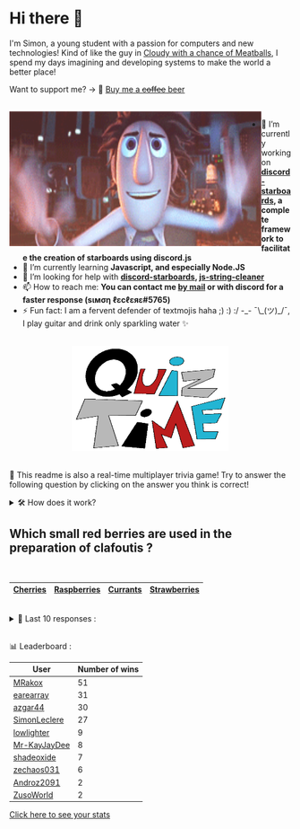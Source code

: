 # Hi there 👋

I'm Simon, a young student with a passion for computers and new technologies!
Kind of like the guy in [Cloudy with a chance of Meatballs](https://www.youtube.com/watch?v=dQw4w9WgXcQ), I spend my days imagining and developing systems to make the world a better place!

Want to support me? -> 🍺 [Buy me a ~~coffee~~ beer](https://www.buymeacoffee.com/SimonLeclere)

<br>

<img width="450" height="240" src="./assets/cloudyWithAChanceOfMeatBalls.gif" align=left>

- 🔭 I’m currently working on **[discord-starboards](https://github.com/SimonLeclere/discord-starboards), a complete framework to facilitate the creation of starboards using discord.js**
- 🌱 I’m currently learning **Javascript, and especially Node.JS**
- 🤔 I’m looking for help with **[discord-starboards](https://github.com/SimonLeclere/discord-starboards), [js-string-cleaner](https://github.com/SimonLeclere/Js-String-Cleaner)**
- 📫 How to reach me: **You can contact me [by mail](mailto:simon-leclere@orange.fr) or with discord for a faster response (sιмση ℓεcℓεяε#5765)**
- ⚡ Fun fact: I am a fervent defender of textmojis haha ;) :) :/ -\_- ¯\\\_(ツ)\_/¯, I play guitar and drink only sparkling water ✨

<br>

<center><img width="280" height="187" src="./assets/quizTime.gif"></center>

<br>

🎲 This readme is also a real-time multiplayer trivia game! Try to answer the following question by clicking on the answer you think is correct!
<details>
  <summary>🛠️ How does it work?</summary>
  Each answer is a link to a pre-filled issue. When you press "Submit new issue", it triggers a Github action workflow that compares your answer with the correct answer, finds a new question and updates the readme.md file. Not bad huh?! This whole process only takes about 20 seconds!
</details>

## Which small red berries are used in the preparation of clafoutis ?

<br>

| [Cherries](https://github.com/SimonLeclere/SimonLeclere/issues/new?title=quiz%7C578%7CCherries&body=Just%20click%20'Submit%20new%20issue'.) | [Raspberries](https://github.com/SimonLeclere/SimonLeclere/issues/new?title=quiz%7C578%7CRaspberries&body=Just%20click%20'Submit%20new%20issue'.) | [Currants](https://github.com/SimonLeclere/SimonLeclere/issues/new?title=quiz%7C578%7CCurrants&body=Just%20click%20'Submit%20new%20issue'.) | [Strawberries](https://github.com/SimonLeclere/SimonLeclere/issues/new?title=quiz%7C578%7CStrawberries&body=Just%20click%20'Submit%20new%20issue'.) |
| - | - | - | - | 

<br>

<details>
  <summary>📒 Last 10 responses :</summary>

- **SimonLeclere** answered **Chandelier** to `What was the name of the giant tridacne shell in many churches ?` (Wrong answer)
- **shadeoxide** answered **Lewis Hamilton** to `Who won in 2019 his sixth title of world champion of Formula 1 ?` (Good answer)
- **SimonLeclere** answered **She dies** to `What happens when a bee uses its notched sting to sting ?` (Good answer)
- **SimonLeclere** answered **20 million** to `How many inhabitants are there in Mexico City, the capital and most populous city in Mexico ?` (Good answer)
- **SimonLeclere** answered **Asparagus** to `What vegetable from the Mediterranean basin do we prepare for fontenelle ?` (Good answer)
- **SimonLeclere** answered **Panna cotta** to `Which Italian dessert has a name that can be translated as ` (Good answer)
- **SimonLeclere** answered **test** to `Which French composer and musician left us on January 26, 2019 ?` (Wrong answer)
- **SimonLeclere** answered **Charcuterie** to `What is the main economic activity of the Pyrenean and Alpine frontiers ?` (Wrong answer)
- **SimonLeclere** answered **Christopher Columbus** to `Who brought back the first cactus in Europe (Melocactus) ?` (Good answer)
- **SimonLeclere** answered **90 million** to `What communication budget was associated with the launch of the Bing search engine ?` (Good answer)

</details>

<br>

📊 Leaderboard :

| User | Number of wins |
|-|-|
| [MRakox](https://github.com/MRakox) | 51 |
| [earearray](https://github.com/earearray) | 31 |
| [azgar44](https://github.com/azgar44) | 30 |
| [SimonLeclere](https://github.com/SimonLeclere) | 27 |
| [lowlighter](https://github.com/lowlighter) | 9 |
| [Mr-KayJayDee](https://github.com/Mr-KayJayDee) | 8 |
| [shadeoxide](https://github.com/shadeoxide) | 7 |
| [zechaos031](https://github.com/zechaos031) | 6 |
| [Androz2091](https://github.com/Androz2091) | 2 |
| [ZusoWorld](https://github.com/ZusoWorld) | 2 |

[Click here to see your stats](https://github.com/SimonLeclere/SimonLeclere/issues/new?title=MyStats&body=Just%20click%20%27Submit%20new%20issue%27.)
